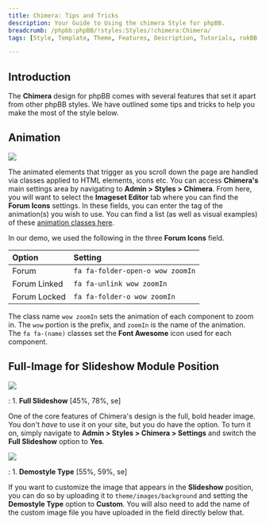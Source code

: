 ```yaml
---
title: Chimera: Tips and Tricks
description: Your Guide to Using the chimera Style for phpBB.
breadcrumb: /phpbb:phpBB/!styles:Styles/!chimera:Chimera/
tags: [Style, Template, Theme, Features, Description, Tutorials, rokBB 5]

---
```


Introduction
-----

The **Chimera** design for phpBB comes with several features that set it apart from other phpBB styles. We have outlined some tips and tricks to help you make the most of the style below.

Animation
-----

![][animation1]

The animated elements that trigger as you scroll down the page are handled via classes applied to HTML elements, icons etc. You can access **Chimera's** main settings area by navigating to **Admin > Styles > Chimera**. From here, you will want to select the **Imageset Editor** tab where you can find the **Forum Icons** settings. In these fields, you can enter the tag of the animation(s) you wish to use. You can find a list (as well as visual examples) of these [animation classes here](http://daneden.github.io/animate.css/).

In our demo, we used the following in the three **Forum Icons** field.

| Option       | Setting                          |
| :----------  | :----------                      |
| Forum        | `fa fa-folder-open-o wow zoomIn` |
| Forum Linked | `fa fa-unlink wow zoomIn`        |
| Forum Locked | `fa fa-folder-o wow zoomIn`      |

The class name `wow zoomIn` sets the animation of each component to zoom in. The `wow` portion is the prefix, and `zoomIn` is the name of the animation. The `fa fa-(name)` classes set the **Font Awesome** icon used for each component.

Full-Image for Slideshow Module Position
-----

![][slideshow1]

:   1. **Full Slideshow** [45%, 78%, se]

One of the core features of Chimera's design is the full, bold header image. You don't *have* to use it on your site, but you do have the option. To turn it on, simply navigate to **Admin > Styles > Chimera > Settings** and switch the **Full Slideshow** option to **Yes**.

![][slideshow2]

:   1. **Demostyle Type** [55%, 59%, se]

If you want to customize the image that appears in the **Slideshow** position, you can do so by uploading it to `theme/images/background` and setting the **Demostyle Type** option to **Custom**. You will also need to add the name of the custom image file you have uploaded in the field directly below that.

[adminguide]: ../../start/styles.md#installing-administrative-modules
[style]: assets/chimera.jpeg
[slideshow1]: assets/slideshow1.jpeg
[animation1]: assets/animation1.jpeg
[slideshow2]: assets/slideshow2.jpeg
[rokbridge]: http://www.rockettheme.com/extensions-joomla/roklegacy
